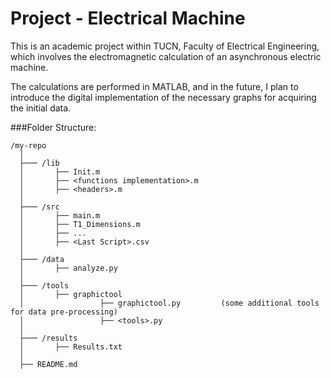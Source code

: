 
# Project - Electrical Machine 

This is an academic project within TUCN, Faculty of Electrical Engineering, 
which involves the electromagnetic calculation of an asynchronous electric machine.  

The calculations are performed in MATLAB, and in the future, I plan to introduce the digital implementation of the necessary graphs for acquiring the initial data.

###Folder Structure:
```structured text
/my-repo
  │
  ├─── /lib
  │       ├── Init.m
  │       ├── <functions implementation>.m
  │       ├── <headers>.m
  │
  ├─── /src
  │       ├── main.m
  │       ├── T1_Dimensions.m
  │       ├── ...
  │       ├── <Last Script>.csv
  │
  ├─── /data
  │       ├── analyze.py
  │
  ├─── /tools
  │       ├── graphictool
  │                 ├── graphictool.py         (some additional tools for data pre-processing)
  │                 ├── <tools>.py
  │
  ├─── /results
  │       ├── Results.txt
  │
  ├── README.md

```
